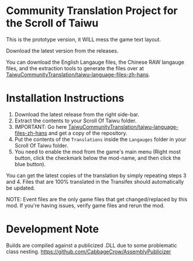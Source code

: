 # Community Translation Project for the Scroll of Taiwu

This is the prototype version, it WILL mess the game text layout.

Download the latest version from the releases. 

You can download the English Langauge files, the Chinese RAW langauge files, and the extraction tools to generate the files over at [TaiwuCommunityTranslation/taiwu-language-files-zh-hans](https://github.com/TaiwuCommunityTranslation/taiwu-language-files-zh-hans).

# Installation Instructions
1. Download the latest release from the right side-bar.
2. Extract the contents to your Scroll Of Taiwu folder.
3. IMPORTANT: Go here [TaiwuCommunityTranslation/taiwu-language-files-zh-hans](https://github.com/TaiwuCommunityTranslation/taiwu-language-files-zh-hans) and get a copy of the repository.
4. Put the contents of the `Translations` inside the `Langauges` folder in your Scroll Of Taiwu folder.
5. You need to enable the mod from the game's main menu (Right most button, click the checkmark below the mod-name, and then click the blue button).

You can get the latest copies of the translation by simply repeating steps 3 and 4. Files that are 100% translated in the Transifex should automatically be updated.

NOTE: Event files are the only game files that get changed/replaced by this mod. If you're having issues, verify game files and rerun the mod. 

# Development Note
Builds are compiled against a publicized .DLL due to some problematic class nesting. 
https://github.com/CabbageCrow/AssemblyPublicizer
